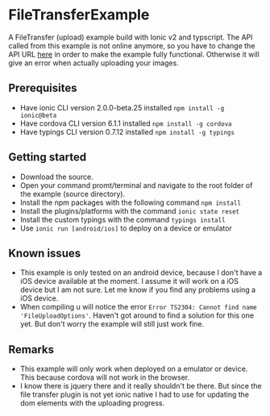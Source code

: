 # FileTransferExample
A FileTransfer (upload) example build with Ionic v2 and typscript. The API called from this example is not online anymore, so you have to change the API URL [here](https://github.com/dtaalbers/FileTransferExample/blob/master/source/app/pages/uploading/uploading.ts#L88) in order to make the example fully functional. Otherwise it will give an error when actually uploading your images.

## Prerequisites
- Have ionic CLI version 2.0.0-beta.25 installed `npm install -g ionic@beta`
- Have cordova CLI version 6.1.1 installed `npm install -g cordova`
- Have typings CLI version 0.7.12 installed `npm install -g typings`

## Getting started

- Download the source.
- Open your command promt/terminal and navigate to the root folder of the example (source directory).
- Install the npm packages with the following command `npm install`
- Install the plugins/platforms with the command `ionic state reset`
- Install the custom typings with the command `typings install`
- Use `ionic run [android/ios]` to deploy on a device or emulator

## Known issues
- This example is only tested on an android device, because I don't have a iOS device available at the moment. I assume it will work on a iOS device but I am not sure. Let me know if you find any problems using a iOS device.
- When compiling u will notice the error `Error TS2304: Cannot find name 'FileUploadOptions'`. Haven't got around to find a solution for this one yet. But don't worry the example will still just work fine.

## Remarks
- This example will only work when deployed on a emulator or device. This because cordova will not work in the browser.
- I know there is jquery there and it really shouldn't be there. But since the file transfer plugin is not yet ionic native I had to use for updating the dom elements with the uploading progress.

